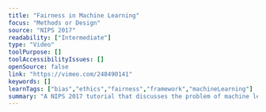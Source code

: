 ```yaml
---
title: "Fairness in Machine Learning"
focus: "Methods or Design"
source: "NIPS 2017"
readability: ["Intermediate"]
type: "Video"
toolPurpose: []
toolAccessibilityIssues: []
openSource: false
link: "https://vimeo.com/248490141"
keywords: []
learnTags: ["bias","ethics","fairness","framework","machineLearning"]
summary: "A NIPS 2017 tutorial that discusses the problem of machine learning fairness through three approaches: statistics, causality and measurement. "
---
```


